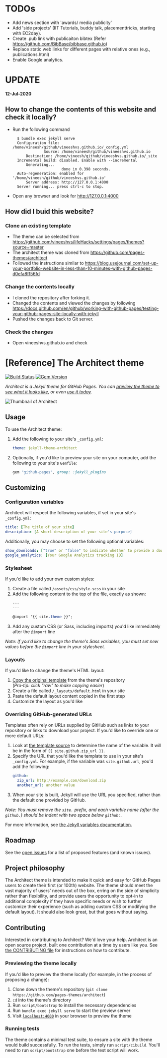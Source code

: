 # TODOs
* Add news section with 'awards/ media publicity'
* Add 'side projects' (IIT Tutorials, buddy talk, placementtricks, starting with EC2day).
* Create .pub link with publicaiton bibtex (Refer https://github.com/BibBase/bibbase.github.io)
* Replace static web links for different pages with relative ones (e.g., publications.html)
* Enable Google analytics.

# UPDATE

**12-Jul-2020**

## How to change the contents of this website and check it locally?

* Run the following command

        $ bundle exec jekyll serve
        Configuration file: /home/vineesh/github/vineeshvs.github.io/_config.yml
                    Source: /home/vineesh/github/vineeshvs.github.io
            Destination: /home/vineesh/github/vineeshvs.github.io/_site
        Incremental build: disabled. Enable with --incremental
            Generating... 
                            done in 0.398 seconds.
        Auto-regeneration: enabled for '/home/vineesh/github/vineeshvs.github.io'
            Server address: http://127.0.0.1:4000
        Server running... press ctrl-c to stop.
* Open any browser and look for http://127.0.0.1:4000

## How did I buid this website?
### Clone an existing template
* The theme can be selected from https://github.com/vineeshvs/lifeHacks/settings/pages/themes?source=master
* The architect theme was cloned from https://github.com/pages-themes/architect
* Followed the instructions similar to https://blog.usejournal.com/set-up-your-portfolio-website-in-less-than-10-minutes-with-github-pages-d0efa8ff56fd 
### Change the contents locally
* I cloned the repository after forking it.
* Changed the contents and viewed the changes by following https://docs.github.com/en/github/working-with-github-pages/testing-your-github-pages-site-locally-with-jekyll
* Pushed the changes back to Git server.
### Check the changes
* Open vineeshvs.github.io and check

# [Reference] The Architect theme

[![Build Status](https://travis-ci.org/pages-themes/architect.svg?branch=master)](https://travis-ci.org/pages-themes/architect) [![Gem Version](https://badge.fury.io/rb/jekyll-theme-architect.svg)](https://badge.fury.io/rb/jekyll-theme-architect)

*Architect is a Jekyll theme for GitHub Pages. You can [preview the theme to see what it looks like](http://pages-themes.github.io/architect), or even [use it today](#usage).*

![Thumbnail of Architect](thumbnail.png)

## Usage

To use the Architect theme:

1. Add the following to your site's `_config.yml`:

    ```yml
    theme: jekyll-theme-architect
    ```

2. Optionally, if you'd like to preview your site on your computer, add the following to your site's `Gemfile`:

    ```ruby
    gem "github-pages", group: :jekyll_plugins
    ```

## Customizing

### Configuration variables

Architect will respect the following variables, if set in your site's `_config.yml`:

```yml
title: [The title of your site]
description: [A short description of your site's purpose]
```

Additionally, you may choose to set the following optional variables:

```yml
show_downloads: ["true" or "false" to indicate whether to provide a download URL]
google_analytics: [Your Google Analytics tracking ID]
```

### Stylesheet

If you'd like to add your own custom styles:

1. Create a file called `/assets/css/style.scss` in your site
2. Add the following content to the top of the file, exactly as shown:
    ```scss
    ---
    ---

    @import "{{ site.theme }}";
    ```
3. Add any custom CSS (or Sass, including imports) you'd like immediately after the `@import` line

*Note: If you'd like to change the theme's Sass variables, you must set new values before the `@import` line in your stylesheet.*

### Layouts

If you'd like to change the theme's HTML layout:

1. [Copy the original template](https://github.com/pages-themes/architect/blob/master/_layouts/default.html) from the theme's repository<br />(*Pro-tip: click "raw" to make copying easier*)
2. Create a file called `/_layouts/default.html` in your site
3. Paste the default layout content copied in the first step
4. Customize the layout as you'd like

### Overriding GitHub-generated URLs

Templates often rely on URLs supplied by GitHub such as links to your repository or links to download your project. If you'd like to override one or more default URLs:

1. Look at [the template source](https://github.com/pages-themes/architect/blob/master/_layouts/default.html) to determine the name of the variable. It will be in the form of `{{ site.github.zip_url }}`.
2. Specify the URL that you'd like the template to use in your site's `_config.yml`. For example, if the variable was `site.github.url`, you'd add the following:
    ```yml
    github:
      zip_url: http://example.com/download.zip
      another_url: another value
    ```
3. When your site is built, Jekyll will use the URL you specified, rather than the default one provided by GitHub.

*Note: You must remove the `site.` prefix, and each variable name (after the `github.`) should be indent with two space below `github:`.*

For more information, see [the Jekyll variables documentation](https://jekyllrb.com/docs/variables/).

## Roadmap

See the [open issues](https://github.com/pages-themes/architect/issues) for a list of proposed features (and known issues).

## Project philosophy

The Architect theme is intended to make it quick and easy for GitHub Pages users to create their first (or 100th) website. The theme should meet the vast majority of users' needs out of the box, erring on the side of simplicity rather than flexibility, and provide users the opportunity to opt-in to additional complexity if they have specific needs or wish to further customize their experience (such as adding custom CSS or modifying the default layout). It should also look great, but that goes without saying.

## Contributing

Interested in contributing to Architect? We'd love your help. Architect is an open source project, built one contribution at a time by users like you. See [the CONTRIBUTING file](docs/CONTRIBUTING.md) for instructions on how to contribute.

### Previewing the theme locally

If you'd like to preview the theme locally (for example, in the process of proposing a change):

1. Clone down the theme's repository (`git clone https://github.com/pages-themes/architect`)
2. `cd` into the theme's directory
3. Run `script/bootstrap` to install the necessary dependencies
4. Run `bundle exec jekyll serve` to start the preview server
5. Visit [`localhost:4000`](http://localhost:4000) in your browser to preview the theme

### Running tests

The theme contains a minimal test suite, to ensure a site with the theme would build successfully. To run the tests, simply run `script/cibuild`. You'll need to run `script/bootstrap` one before the test script will work.
